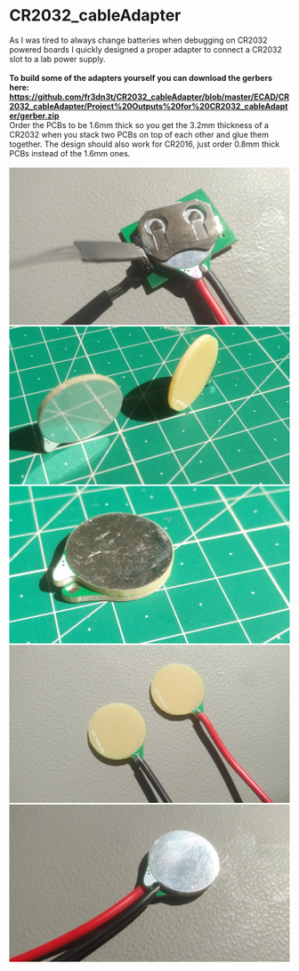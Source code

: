 # CR2032_cableAdapter

As I was tired to always change batteries when debugging on CR2032 powered boards I quickly designed a proper adapter to connect a CR2032 slot to a lab power supply. 
<br /><br />__To build some of the adapters yourself you can download the gerbers here: <br />https://github.com/fr3dn3t/CR2032_cableAdapter/blob/master/ECAD/CR2032_cableAdapter/Project%20Outputs%20for%20CR2032_cableAdapter/gerber.zip__
<br /> Order the PCBs to be 1.6mm thick so you get the 3.2mm thickness of a CR2032 when you stack two PCBs on top of each other and glue them together. The design should also work for CR2016, just order 0.8mm thick PCBs instead of the 1.6mm ones.
<br /><br />
![in use](https://github.com/fr3dn3t/CR2032_cableAdapter/blob/master/images/inUse.jpg)<br />
![in use](https://github.com/fr3dn3t/CR2032_cableAdapter/blob/master/images/pcbs.jpg)<br />
![in use](https://github.com/fr3dn3t/CR2032_cableAdapter/blob/master/images/pack.jpg)<br />
![in use](https://github.com/fr3dn3t/CR2032_cableAdapter/blob/master/images/single.jpg)<br />
![in use](https://github.com/fr3dn3t/CR2032_cableAdapter/blob/master/images/standalone.jpg)<br />
